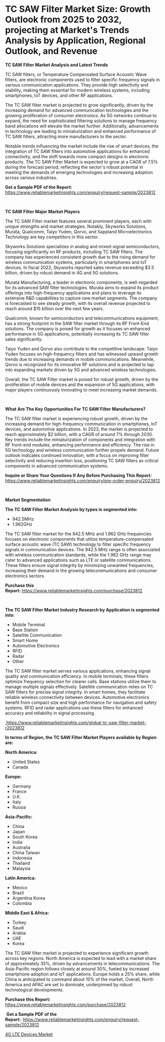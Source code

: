 <p><h1>TC SAW Filter Market Size: Growth Outlook from 2025 to 2032, projecting at Market's Trends Analysis by Application, Regional Outlook, and Revenue</h1></p><p><strong>TC SAW Filter Market Analysis and Latest Trends</strong></p>
<p><p>TC SAW filters, or Temperature Compensated Surface Acoustic Wave filters, are electronic components used to filter specific frequency signals in various communication applications. They provide high selectivity and stability, making them essential for modern wireless systems, including smartphones, IoT devices, and other RF applications.</p><p>The TC SAW filter market is projected to grow significantly, driven by the increasing demand for advanced communication technologies and the growing proliferation of consumer electronics. As 5G networks continue to expand, the need for sophisticated filtering solutions to manage frequency band allocations will elevate the market further. Additionally, advancements in technology are leading to miniaturization and enhanced performance of TC SAW filters, attracting more manufacturers to the sector.</p><p>Notable trends influencing the market include the rise of smart devices, the integration of TC SAW filters into automotive applications for enhanced connectivity, and the shift towards more compact designs in electronic products. The TC SAW Filter Market is expected to grow at a CAGR of 7.5% during the forecast period, reflecting the sector's robust potential in meeting the demands of emerging technologies and increasing adoption across various industries.</p></p>
<p><strong>Get a Sample PDF of the Report:&nbsp;</strong> <a href="https://www.reliablemarketinsights.com/enquiry/request-sample/2023812?utm_campaign=2564&utm_medium=2&utm_source=Github&utm_content=ia&utm_term=06042025&utm_id=tc-saw-filter">https://www.reliablemarketinsights.com/enquiry/request-sample/2023812</a></p>
<p>&nbsp;</p>
<p><strong>TC SAW Filter Major Market Players</strong></p>
<p><p>The TC SAW Filter market features several prominent players, each with unique strengths and market strategies. Notably, Skyworks Solutions, Murata, Qualcomm, Taiyo Yuden, Qorvo, and Sappland Microelectronics Technology are key competitors in this sector.</p><p>Skyworks Solutions specializes in analog and mixed-signal semiconductors, focusing significantly on RF products, including TC SAW filters. The company has experienced consistent growth due to the rising demand for wireless communication systems, particularly in smartphones and IoT devices. In fiscal 2022, Skyworks reported sales revenue exceeding $3.5 billion, driven by robust demand in 4G and 5G solutions.</p><p>Murata Manufacturing, a leader in electronic components, is well-regarded for its advanced SAW filter technologies. Murata aims to expand its product offerings into high-frequency applications and plans to leverage its extensive R&D capabilities to capture new market segments. The company is forecasted to see steady growth, with its overall revenue projected to reach around $15 billion over the next few years.</p><p>Qualcomm, known for semiconductors and telecommunications equipment, has a strong footprint in the SAW filter market through its RF Front-End solutions. The company is poised for growth as it focuses on enhanced performance in 5G applications, potentially increasing its TC SAW filter sales significantly.</p><p>Taiyo Yuden and Qorvo also contribute to the competitive landscape. Taiyo Yuden focuses on high-frequency filters and has witnessed upward growth trends due to increasing demands in mobile communications. Meanwhile, Qorvo is recognized for its innovative RF solutions and is projected to tap into expanding markets driven by 5G and advanced wireless technologies.</p><p>Overall, the TC SAW Filter market is poised for robust growth, driven by the proliferation of mobile devices and the expansion of 5G applications, with major players continuously innovating to meet increasing market demands.</p></p>
<p>&nbsp;</p>
<p><strong>What Are The Key Opportunities For TC SAW Filter Manufacturers?</strong></p>
<p><p>The TC SAW filter market is experiencing robust growth, driven by the increasing demand for high-frequency communication in smartphones, IoT devices, and automotive applications. In 2023, the market is projected to reach approximately $2 billion, with a CAGR of around 7% through 2030. Key trends include the miniaturization of components and integration with RF front-end modules, enhancing performance and efficiency. The rise in 5G technology and wireless communication further propels demand. Future outlook indicates continued innovation, with a focus on improving filter selectivity and reducing insertion loss, positioning TC SAW filters as critical components in advanced communication systems.</p></p>
<p><strong>Inquire or Share Your Questions If Any Before Purchasing This Report:</strong> <a href="https://www.reliablemarketinsights.com/enquiry/pre-order-enquiry/2023812?utm_campaign=2564&utm_medium=2&utm_source=Github&utm_content=ia&utm_term=06042025&utm_id=tc-saw-filter">https://www.reliablemarketinsights.com/enquiry/pre-order-enquiry/2023812</a></p>
<p>&nbsp;</p>
<p><strong>Market Segmentation</strong></p>
<p><strong>The TC SAW Filter Market Analysis by types is segmented into:</strong></p>
<p><ul><li>942.5MHz</li><li>1.962GHz</li></ul></p>
<p><p>The TC SAW filter market for the 942.5 MHz and 1.962 GHz frequencies focuses on electronic components that utilize temperature-compensated surface acoustic wave (TC SAW) technology to filter specific frequency signals in communication devices. The 942.5 MHz range is often associated with wireless communication standards, while the 1.962 GHz range may cater to advanced applications such as LTE or satellite communications. These filters ensure signal integrity by minimizing unwanted frequencies, increasing their demand in the growing telecommunications and consumer electronics sectors.</p></p>
<p><strong>Purchase this Report:&nbsp;</strong><a href="https://www.reliablemarketinsights.com/purchase/2023812?utm_campaign=2564&utm_medium=2&utm_source=Github&utm_content=ia&utm_term=06042025&utm_id=tc-saw-filter">https://www.reliablemarketinsights.com/purchase/2023812</a></p>
<p>&nbsp;</p>
<p><strong>The TC SAW Filter Market Industry Research by Application is segmented into:</strong></p>
<p><ul><li>Mobile Terminal</li><li>Base Station</li><li>Satellite Communication</li><li>Smart Home</li><li>Automotive Electronics</li><li>RFID</li><li>Radar</li><li>Other</li></ul></p>
<p><p>The TC SAW filter market serves various applications, enhancing signal quality and communication efficiency. In mobile terminals, these filters optimize frequency selection for clearer calls. Base stations utilize them to manage multiple signals effectively. Satellite communication relies on TC SAW filters for precise signal integrity. In smart homes, they facilitate reliable wireless connectivity between devices. Automotive electronics benefit from compact size and high performance for navigation and safety systems. RFID and radar applications use these filters for enhanced accuracy and reliability in signal processing.</p></p>
<p><a href="https://www.reliablemarketinsights.com/global-tc-saw-filter-market-r2023812?utm_campaign=2564&utm_medium=2&utm_source=Github&utm_content=ia&utm_term=06042025&utm_id=tc-saw-filter">&nbsp;https://www.reliablemarketinsights.com/global-tc-saw-filter-market-r2023812</a></p>
<p><strong>In terms of Region, the TC SAW Filter Market Players available by Region are:</strong></p>
<p>
    <p> <strong> North America: </strong>
        <ul>
            <li>United States</li>
            <li>Canada</li>
        </ul>
        </p> 
    <p> <strong> Europe: </strong>
        <ul>
            <li>Germany</li>
            <li>France</li>
            <li>U.K.</li>
            <li>Italy</li>
            <li>Russia</li>
        </ul>
        </p> 
    <p> <strong> Asia-Pacific: </strong>
        <ul>
            <li>China</li>
            <li>Japan</li>
            <li>South Korea</li>
            <li>India</li>
            <li>Australia</li>
            <li>China Taiwan</li>
            <li>Indonesia</li>
            <li>Thailand</li>
            <li>Malaysia</li>
        </ul>
        </p> 
    <p> <strong> Latin America: </strong>
        <ul>
            <li>Mexico</li>
            <li>Brazil</li>
            <li>Argentina Korea</li>
            <li>Colombia</li>
        </ul>
        </p> 
    <p> <strong> Middle East & Africa: </strong>
        <ul>
            <li>Turkey</li>
            <li>Saudi</li>
            <li>Arabia</li>
            <li>UAE</li>
            <li>Korea</li>
        </ul>
    </p>
    </p>
<p><p>The TC SAW filter market is projected to experience significant growth across key regions. North America is expected to lead with a market share of approximately 35%, driven by advancements in telecommunications. The Asia-Pacific region follows closely at around 30%, fueled by increased smartphone adoption and IoT applications. Europe holds a 25% share, while China is anticipated to command about 10% of the market. Overall, North America and APAC are set to dominate, underpinned by robust technological developments.</p></p>
<p><strong>Purchase this Report: </strong><a href="https://www.reliablemarketinsights.com/purchase/2023812?utm_campaign=2564&utm_medium=2&utm_source=Github&utm_content=ia&utm_term=06042025&utm_id=tc-saw-filter">https://www.reliablemarketinsights.com/purchase/2023812</a></p>
<p>&nbsp;<strong>Get a Sample PDF of the Report:&nbsp;&nbsp;</strong><a href="https://www.reliablemarketinsights.com/enquiry/request-sample/2023812?utm_campaign=2564&utm_medium=2&utm_source=Github&utm_content=ia&utm_term=06042025&utm_id=tc-saw-filter">https://www.reliablemarketinsights.com/enquiry/request-sample/2023812</a></p>
<p><strong></strong></p>
<p><p><a href="https://github.com/suleimannichelle7/Market-Research-Report-List-1/blob/main/4g-lte-devices-market.md?utm_campaign=2564&utm_medium=2&utm_source=Github&utm_content=ia&utm_term=06042025&utm_id=tc-saw-filter">4G LTE Devices Market</a></p></p>